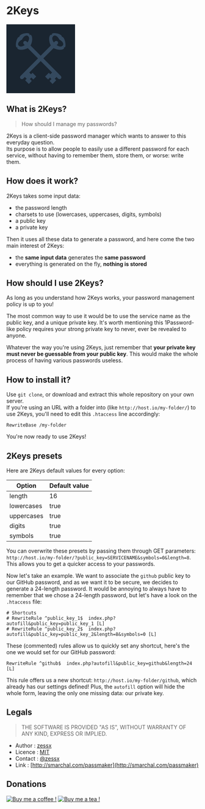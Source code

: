 # 2Keys
<svg xmlns="http://www.w3.org/2000/svg" viewBox="0 0 255 255" version="1.1" fill="#34495E" width="140" style="background:#1A2530;padding:20px">
  <defs>
    <g id="key">
      <rect ry="9" height="18" width="250" y="40" x="35" />
      <rect height="30" width="30" y="52" x="235" />
      <rect height="25" width="20" y="70" x="225" />
      <rect height="25" width="20" y="70" x="255" />
      <path d="m32 9 c-4.7794-19.349-40.06 27.074-27.421 39.4-11.723 11.337 25.871 59.466 28.228 40.834 5.5868 17.916 39.124-15.033 39.124-41.55 s-35.152-58.033-39.931-38.684z m0 7.5255 c12.262 0 18.951 13.558 18.951 31.158 s-6.6886 32.592-18.951 32.592-14.142-17.141-9.2975-31.875 c-5.6515-14.734-2.9644-31.875 9.2975-31.875z"
      />
    </g>
  </defs>
  <use xlink:href="#key" x="0" y="0" transform="rotate(45,0,0) translate(30,-50)"/>
  <use xlink:href="#key" x="0" y="0" transform="rotate(-45,0,0) scale(-1,1) translate(-150,130)"/>
</svg>

## What is 2Keys?
> How should I manage my passwords?

2Keys is a client-side password manager which wants to answer to this everyday question.  
Its purpose is to allow people to easily use a different password for each service, without having to remember them, store them, or worse: write them.

## How does it work?
2Keys takes some input data:
- the password length
- charsets to use (lowercases, uppercases, digits, symbols)
- a public key
- a private key

Then it uses all these data to generate a password, and here come the two main interest of 2Keys:
- the **same input data** generates the **same password**
- everything is generated on the fly, **nothing is stored**

## How should I use 2Keys?
As long as you understand how 2Keys works, your password management policy is up to you!

The most common way to use it would be to use the service name as the public key, and a unique private key. It's worth mentioning this 1Password-like policy requires your strong private key to never, ever be revealed to anyone.

Whatever the way you're using 2Keys, just remember that **your private key must never be guessable from your public key**. This would make the whole process of having various passwords useless.

## How to install it?
Use `git clone`, or download and extract this whole repository on your own server.  
If you're using an URL with a folder into (like `http://host.io/my-folder/`) to use 2Keys, you'll need to edit this `.htaccess` line accordingly:

	RewriteBase /my-folder

You're now ready to use 2Keys!

## 2Keys presets
Here are 2Keys default values for every option:

| Option  | Default value |
| - | - |
| length | 16 |
| lowercases | true |
| uppercases | true |
| digits | true |
| symbols | true |

You can overwrite these presets by passing them through GET parameters: `http://host.io/my-folder/?public_key=SERVICENAME&symbols=0&length=8`. This allows you to get a quicker access to your passwords.

Now let's take an example. We want to associate the `github` public key to our GitHub password, and as we want it to be secure, we decides to generate a 24-length password. It would be annoying to always have to remember that we chose a 24-length password, but let's have a look on the `.htaccess` file:

	# Shortcuts
	# RewriteRule ^public_key_1$  index.php?autofill&public_key=public_key_1 [L]
	# RewriteRule ^public_key_2$  index.php?autofill&public_key=public_key_2&length=8&symbols=0 [L]

These (commented) rules allow us to quickly set any shortcut, here's the one we would set for our GitHub password:

	RewriteRule ^github$  index.php?autofill&public_key=github&length=24 [L]

This rule offers us a new shortcut: `http://host.io/my-folder/github`, which already has our settings defined! Plus, the `autofill` option will hide the whole form, leaving the only one missing data: our private key.

## Legals
> THE SOFTWARE IS PROVIDED "AS IS", WITHOUT WARRANTY OF ANY KIND, EXPRESS OR IMPLIED.

- Author : [zessx](https://github.com/zessx)
- Licence : [MIT](http://opensource.org/licenses/MIT)
- Contact : [@zessx](https://twitter.com/zessx)
- Link  : [http://smarchal.com/passmaker](http://smarchal.com/passmaker)

## Donations
[![Buy me a coffee !](http://doc.smarchal.com/bmac)](https://www.paypal.com/cgi-bin/webscr?cmd=_donations&business=KTYWBM9HJMMSE&lc=FR&item_name=Buy%20a%20coffee%20to%20zessx%20%28Samuel%20Marchal%29&currency_code=EUR&bn=PP%2dDonationsBF%3abmac%3aNonHosted) [![Buy me a tea !](http://doc.smarchal.com/bmat)](https://www.paypal.com/cgi-bin/webscr?cmd=_donations&business=KTYWBM9HJMMSE&lc=FR&item_name=Buy%20a%20tea%20to%20zessx%20%28Samuel%20Marchal%29&currency_code=EUR&bn=PP%2dDonationsBF%3abmac%3aNonHosted)

